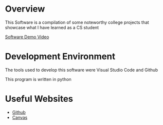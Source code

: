 # Overview

This Software is a compilation of some noteworthy college projects that showcase what I have learned as a CS student

[Software Demo Video](https://youtu.be/gSGaNauYG_0)

# Development Environment

The tools used to develop this software were Visual Studio Code and Github

This program is written in python

# Useful Websites

* [Github](https://byui-cse.github.io/cse310-course/lesson01/01-prove.html)
* [Canvas](https://byui.instructure.com/courses/176222/assignments/7999181?module_item_id=22340950)
